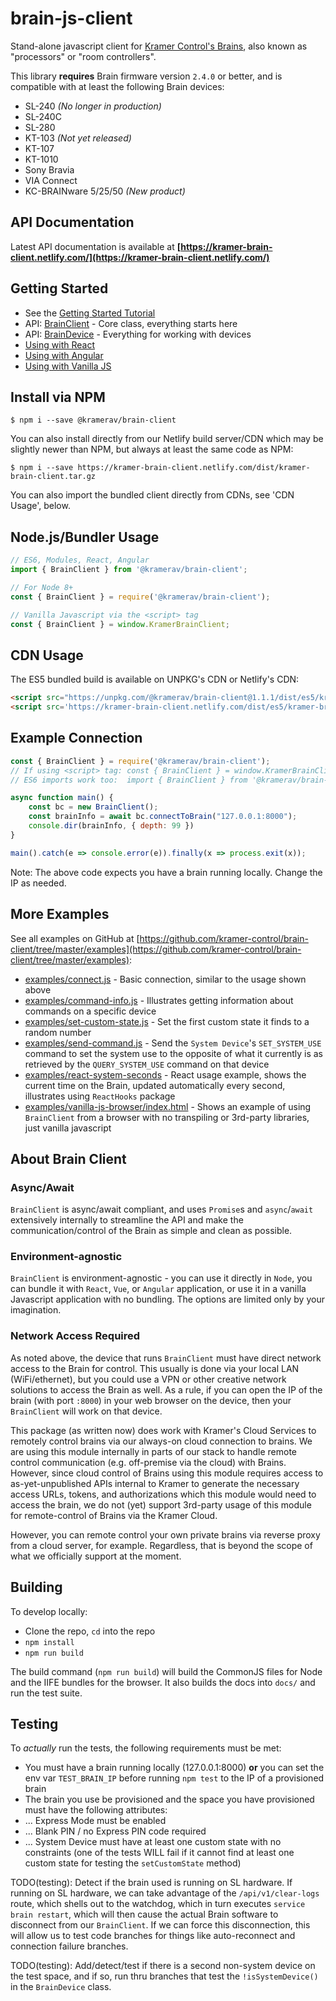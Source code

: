 # brain-js-client

Stand-alone javascript client for [Kramer Control's Brains](https://www.kramerav.com/us/products/control-and-management/control-processors?groupId=3&subgroupId=284#Control=118), also known as "processors" or "room controllers".

This library **requires** Brain firmware version `2.4.0` or better, and is compatible with at least the following Brain devices:

* SL-240 *(No longer in production)*
* SL-240C
* SL-280
* KT-103 *(Not yet released)*
* KT-107
* KT-1010
* Sony Bravia 
* VIA Connect
* KC-BRAINware 5/25/50 *(New product)*

## API Documentation

Latest API documentation is available at **[https://kramer-brain-client.netlify.com/](https://kramer-brain-client.netlify.com/)**

## Getting Started

* See the [Getting Started Tutorial](https://kramer-brain-client.netlify.com/tutorial-100-GettingStarted.html)
* API: [BrainClient](https://kramer-brain-client.netlify.com/BrainClient.html) - Core class, everything starts here
* API: [BrainDevice](https://kramer-brain-client.netlify.com/BrainDevice.html) - Everything for working with devices
* [Using with React](https://kramer-brain-client.netlify.com/tutorial-500-ReactUsage.html)
* [Using with Angular](https://kramer-brain-client.netlify.com/tutorial-600-AngularUsage.html)
* [Using with Vanilla JS](https://kramer-brain-client.netlify.com/tutorial-700-VanillaJSUsage.html)

## Install via NPM

```shell
$ npm i --save @kramerav/brain-client
```

You can also install directly from our Netlify build server/CDN which may be slightly newer than NPM, but always at least the same code as NPM:

```shell
$ npm i --save https://kramer-brain-client.netlify.com/dist/kramer-brain-client.tar.gz
```

You can also import the bundled client directly from CDNs, see 'CDN Usage', below.

## Node.js/Bundler Usage

```javascript
// ES6, Modules, React, Angular
import { BrainClient } from '@kramerav/brain-client';

// For Node 8+
const { BrainClient } = require('@kramerav/brain-client');

// Vanilla Javascript via the <script> tag
const { BrainClient } = window.KramerBrainClient;

```

## CDN Usage
The ES5 bundled build is available on UNPKG's CDN or Netlify's CDN:

```html
<script src="https://unpkg.com/@kramerav/brain-client@1.1.1/dist/es5/kramer-brain-client.min.js"></script> <!-- version 1.1.1 (current version) -->
<script src='https://kramer-brain-client.netlify.com/dist/es5/kramer-brain-client.min.js'></script> <!-- always latest version -->
```

## Example Connection

```javascript
const { BrainClient } = require('@kramerav/brain-client');
// If using <script> tag: const { BrainClient } = window.KramerBrainClient;
// ES6 imports work too:  import { BrainClient } from '@kramerav/brain-client';

async function main() {
	const bc = new BrainClient();
	const brainInfo = await bc.connectToBrain("127.0.0.1:8000");
	console.dir(brainInfo, { depth: 99 })
}

main().catch(e => console.error(e)).finally(x => process.exit(x));
```

Note: The above code expects you have a brain running locally. Change the IP as needed.

## More Examples

See all examples on GitHub at [https://github.com/kramer-control/brain-client/tree/master/examples](https://github.com/kramer-control/brain-client/tree/master/examples):

* [examples/connect.js](https://github.com/kramer-control/brain-client/blob/master/examples/connect.js) - Basic connection, similar to the usage shown above
* [examples/command-info.js](https://github.com/kramer-control/brain-client/blob/master/examples/command-info.js) - Illustrates getting information about commands on a specific device
* [examples/set-custom-state.js](https://github.com/kramer-control/brain-client/blob/master/examples/set-custom-state.js) - Set the first custom state it finds to a random number
* [examples/send-command.js](https://github.com/kramer-control/brain-client/blob/master/examples/send-command.js) - Send the `System Device`'s `SET_SYSTEM_USE` command to set the system use to the opposite of what it currently is as retrieved by the `QUERY_SYSTEM_USE` command on that device
* [examples/react-system-seconds](https://github.com/kramer-control/brain-client/tree/master/examples/react-system-seconds) - React usage example, shows the current time on the Brain, updated automatically every second, illustrates using `ReactHooks` package
* [examples/vanilla-js-browser/index.html](https://github.com/kramer-control/brain-client/blob/master/examples/vanilla-js-browser/index.html) - Shows an example of using `BrainClient` from a browser with no transpiling or 3rd-party libraries, just vanilla javascript

## About Brain Client

### Async/Await
`BrainClient` is async/await compliant, and uses `Promise`s and `async`/`await` extensively internally to streamline the API and make the communication/control of the Brain as simple and clean as possible.

### Environment-agnostic
`BrainClient` is environment-agnostic - you can use it directly in `Node`, you can bundle it with `React`, `Vue`, or `Angular` application, or use it in a vanilla Javascript application with no bundling. The options are limited only by your imagination.

### Network Access Required
As noted above, the device that runs `BrainClient` must have direct network access to the Brain for control. This usually is done via your local LAN (WiFi/ethernet), but you could use a VPN or other creative network solutions to access the Brain as well. As a rule, if you can open the IP of the brain (with port `:8000`) in your web browser on the device, then your `BrainClient` will work on that device.

This package (as written now) does work with Kramer's Cloud Services to remotely control brains via our always-on cloud connection to brains. We are using this module internally in parts of our stack to handle remote control communication (e.g. off-premise via the cloud) with Brains. However, since cloud control of Brains using this module requires access to as-yet-unpublished APIs internal to Kramer to generate the necessary access URLs, tokens, and authorizations which this module would need to access the brain, we do not (yet) support 3rd-party usage of this module for remote-control of Brains via the Kramer Cloud. 

However, you can remote control your own private brains via reverse proxy from a cloud server, for example. Regardless, that is beyond the scope of what we officially support at the moment.

## Building

To develop locally:

* Clone the repo, `cd` into the repo
* `npm install`
* `npm run build`

The build command (`npm run build`) will build the CommonJS files for Node and the IIFE bundles for the browser. It also builds the docs into `docs/` and run the test suite.

## Testing

To *actually* run the tests, the following requirements must be met:
* You must have a brain running locally (127.0.0.1:8000) **or** you can set the env var `TEST_BRAIN_IP` before running `npm test` to the IP of a provisioned brain
* The brain you use be provisioned and the space you have provisioned must have the following attributes:
* ... Express Mode must be enabled
* ... Blank PIN / no Express PIN code required 
* ... System Device must have at least one custom state with no constraints (one of the tests WILL fail if it cannot find at least one custom state for testing the `setCustomState` method)

TODO(testing): Detect if the brain used is running on SL hardware. If running on SL hardware, we can take advantage of the `/api/v1/clear-logs` route, which shells out to the watchdog, which in turn executes `service brain restart`, which will then cause the actual Brain software to disconnect from our `BrainClient`. If we can force this disconnection, this will allow us to test code branches for things like auto-reconnect and connection failure branches.

TODO(testing): Add/detect/test if there is a second non-system device on the test space, and if so, run thru branches that test the `!isSystemDevice()` in the `BrainDevice` class.